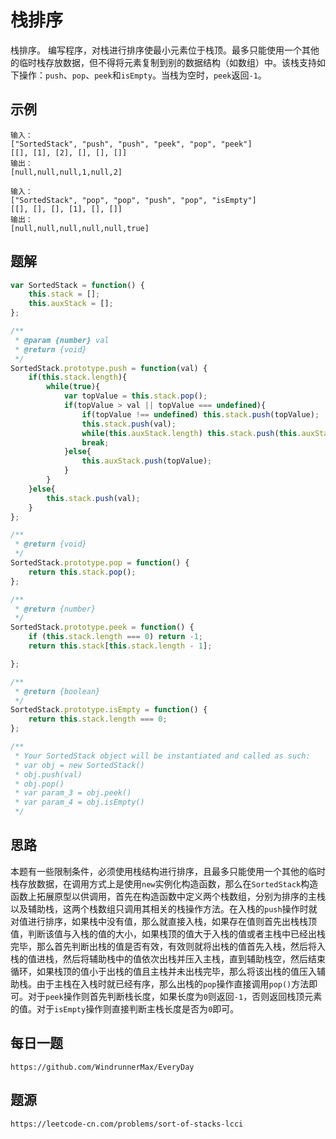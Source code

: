 # 栈排序
栈排序。 编写程序，对栈进行排序使最小元素位于栈顶。最多只能使用一个其他的临时栈存放数据，但不得将元素复制到别的数据结构（如数组）中。该栈支持如下操作：`push`、`pop`、`peek`和`isEmpty`。当栈为空时，`peek`返回`-1`。



## 示例

```
输入：
["SortedStack", "push", "push", "peek", "pop", "peek"]
[[], [1], [2], [], [], []]
输出：
[null,null,null,1,null,2]
```
```
输入： 
["SortedStack", "pop", "pop", "push", "pop", "isEmpty"]
[[], [], [], [1], [], []]
输出：
[null,null,null,null,null,true]
```

## 题解

```javascript
var SortedStack = function() {
    this.stack = [];
    this.auxStack = [];
};

/** 
 * @param {number} val
 * @return {void}
 */
SortedStack.prototype.push = function(val) {
    if(this.stack.length){
        while(true){
            var topValue = this.stack.pop();
            if(topValue > val || topValue === undefined){
                if(topValue !== undefined) this.stack.push(topValue);
                this.stack.push(val);
                while(this.auxStack.length) this.stack.push(this.auxStack.pop());
                break;
            }else{
                this.auxStack.push(topValue);
            }
        }
    }else{
        this.stack.push(val);
    }
};

/**
 * @return {void}
 */
SortedStack.prototype.pop = function() {
    return this.stack.pop();
};

/**
 * @return {number}
 */
SortedStack.prototype.peek = function() {
    if (this.stack.length === 0) return -1;
    return this.stack[this.stack.length - 1];

};

/**
 * @return {boolean}
 */
SortedStack.prototype.isEmpty = function() {
    return this.stack.length === 0;
};

/**
 * Your SortedStack object will be instantiated and called as such:
 * var obj = new SortedStack()
 * obj.push(val)
 * obj.pop()
 * var param_3 = obj.peek()
 * var param_4 = obj.isEmpty()
 */
```


## 思路
本题有一些限制条件，必须使用栈结构进行排序，且最多只能使用一个其他的临时栈存放数据，在调用方式上是使用`new`实例化构造函数，那么在`SortedStack`构造函数上拓展原型以供调用，首先在构造函数中定义两个栈数组，分别为排序的主栈以及辅助栈，这两个栈数组只调用其相关的栈操作方法。在入栈的`push`操作时就对值进行排序，如果栈中没有值，那么就直接入栈，如果存在值则首先出栈栈顶值，判断该值与入栈的值的大小，如果栈顶的值大于入栈的值或者主栈中已经出栈完毕，那么首先判断出栈的值是否有效，有效则就将出栈的值首先入栈，然后将入栈的值进栈，然后将辅助栈中的值依次出栈并压入主栈，直到辅助栈空，然后结束循环，如果栈顶的值小于出栈的值且主栈并未出栈完毕，那么将该出栈的值压入辅助栈。由于主栈在入栈时就已经有序，那么出栈的`pop`操作直接调用`pop()`方法即可。对于`peek`操作则首先判断栈长度，如果长度为`0`则返回`-1`，否则返回栈顶元素的值。对于`isEmpty`操作则直接判断主栈长度是否为`0`即可。
 
## 每日一题

```
https://github.com/WindrunnerMax/EveryDay
```

## 题源

```
https://leetcode-cn.com/problems/sort-of-stacks-lcci
```